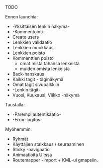 TODO

Ennen launchia:

* -Yksittäisen lenkin näkymä-
* -Kommentointi-
* Create users
* Lenkkien validaatio
* Lenkkien muokkaus
* Lenkkien poisto
* Kommenttien poisto
  * omat mistä tahansa lenkeistä
  * muiden omista lenkeistä
* Back-hanskaus
* Kaikki tagit - täginäkymä
* Omat tagit sivupalkkiin
* -Lenkin tägit-
* Vuosi, Kuukausi, Viikko -näkymä

Taustalla:

* -Parempi autentikaatio-
* -Error-logitus-

Myöhemmin:

* Ryhmät
* Käyttäjien stalkkaus / seuraaminen
* Sticky -navigaatio
* Animaatioita UI:ssa
* Routemapper -import + KML-ui gmapsiin.
